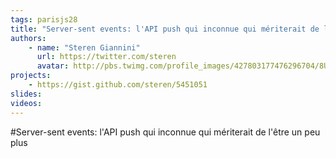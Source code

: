 ```yaml
---
tags: parisjs28
title: "Server-sent events: l'API push qui inconnue qui mériterait de l'être un peu plus"
authors:
    - name: "Steren Giannini"
      url: https://twitter.com/steren
      avatar: http://pbs.twimg.com/profile_images/427803177476296704/8Uof1bQo_bigger.jpeg
projects:
    - https://gist.github.com/steren/5451051
slides:
videos:
---
```

#Server-sent events: l'API push qui inconnue qui mériterait de l'être un peu plus

